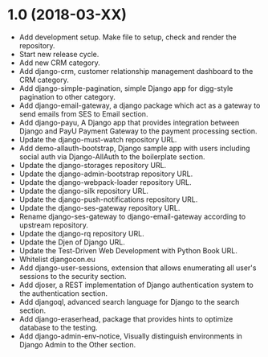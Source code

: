 1.0 (2018-03-XX)
================
- Add development setup. Make file to setup, check and render the repository.
- Start new release cycle.
- Add new CRM category.
- Add django-crm, customer relationship management dashboard to the CRM category.
- Add django-simple-pagination, simple Django app for digg-style pagination to other category.
- Add django-email-gateway, a django package which act as a gateway to send emails from SES to Email section.
- Add django-payu, A Django app that provides integration between Django and PayU Payment Gateway to the payment processing section.
- Update the django-must-watch repository URL.
- Add demo-allauth-bootstrap, Django sample app with users including social auth via Django-AllAuth to the boilerplate section.
- Update the django-storages repository URL.
- Update the django-admin-bootstrap repository URL.
- Update the django-webpack-loader repository URL.
- Update the django-silk repository URL.
- Update the django-push-notifications repository URL.
- Update the django-ses-gateway repository URL.
- Rename django-ses-gateway to django-email-gateway according to upstream repository.
- Update the django-rq repository URL.
- Update the Djen of Django URL.
- Update the Test-Driven Web Development with Python Book URL.
- Whitelist djangocon.eu
- Add django-user-sessions, extension that allows enumerating all user's sessions to the security section.
- Add djoser, a REST implementation of Django authentication system to the authentication section.
- Add djangoql, advanced search language for Django to the search section.
- Add django-eraserhead, package that provides hints to optimize database to the testing.
- Add django-admin-env-notice, Visually distinguish environments in Django Admin to the Other section.
